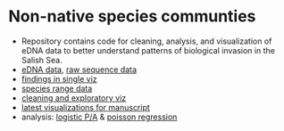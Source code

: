 # Non-native species communties 

* Repository contains code for cleaning, analysis, and visualization of eDNA data to better understand patterns of biological invasion in the Salish Sea.
* [eDNA data](https://github.com/jdduprey/benthic.communities/tree/main/data), [raw sequence data](https://github.com/ramongallego/eDNA.and.Ocean.Acidification.Gallego.et.al.2020)
* [findings in single viz](https://raw.githubusercontent.com/jdduprey/benthic.communities/main/figures/draft/invasion_heatmap.png)
* [species range data](https://github.com/jdduprey/benthic.communities/tree/main/docs)
* [cleaning and exploratory viz](https://github.com/jdduprey/benthic.communities/blob/main/code%20/invasibility.R)
* [latest visualizations for manuscript](https://github.com/jdduprey/benthic.communities/tree/main/figures/draft)
* analysis: [logistic P/A](https://github.com/jdduprey/benthic.communities/blob/main/code%20/SJI_logit_models.R) & [poisson regression](https://github.com/jdduprey/benthic.communities/blob/main/code%20/poisson_regression.R) 

